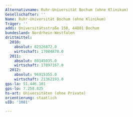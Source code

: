 ```yaml
---
Alternativname: Ruhr-Universität Bochum (ohne Klinikum)
Gesellschafter: ''
Name: Ruhr-Universität Bochum (ohne Klinikum)
Träger: ''
addi: Universitätsstraße 150, 44801 Bochum
bundesland: Nordrhein-Westfalen
drittmittel:
  2010:
    absolut: 82126872.0
    wirtschaft: 17084870.0
  2011:
    absolut: 80145035.0
    wirtschaft: 17897167.0
  2012:
    absolut: 96915355.0
    wirtschaft: 21362193.0
gps-la: 51.446.101
gps-lo: 7.258.825
hs-art: Universitäten (ohne Private)
orientierung: staatlich
uID: '1081'

---
```


